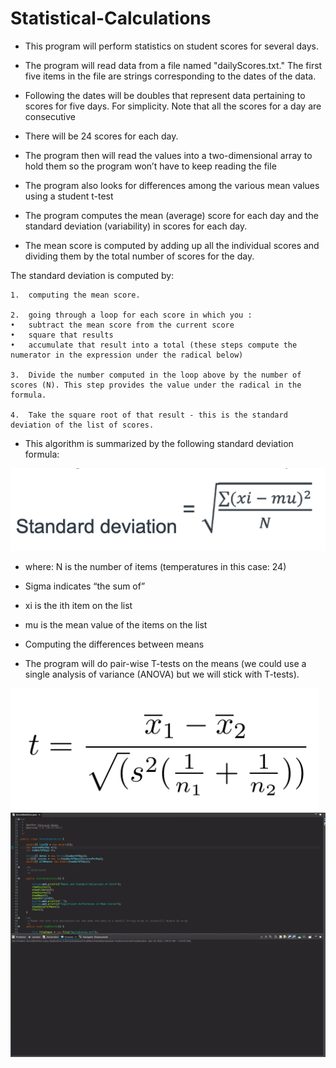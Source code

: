 # Statistical-Calculations

- This program will perform statistics on student scores for several days. 

- The program will read data from a file named "dailyScores.txt." The first five items in the file are strings corresponding to the dates of the data. 

- Following the dates will be doubles that represent data pertaining to scores for five days. For simplicity. Note that all the scores for a day are consecutive 

- There will be 24 scores for each day. 

- The program then will read the values into a two-dimensional array to hold them so the program won’t have to keep reading the file 

- The program also looks for differences among the various mean values using a student t-test 

- The program computes the mean (average) score for each day and the standard deviation (variability) in scores for each day. 

- The mean score is computed by adding up all the individual scores and dividing them by the total number of scores for the day. 

The standard deviation is computed by: 

	1.	computing the mean score. 
  
	2.	going through a loop for each score in which you :  
	•	subtract the mean score from the current score 
	•	square that results 
	•	accumulate that result into a total (these steps compute the numerator in the expression under the radical below)
  
	3.	Divide the number computed in the loop above by the number of scores (N). This step provides the value under the radical in the formula.
  
	4.	Take the square root of that result - this is the standard deviation of the list of scores. 
  
- This algorithm is summarized by the following standard deviation formula:

<img src='SD.png'>

- where: 
N is the number of items (temperatures in this case: 24) 
- Sigma indicates “the sum of”
- xi is the ith item on the list
- mu is the mean value of the items on the list 

- Computing the differences between means 

- The program will do pair-wise T-tests on the means (we could use a single analysis of variance (ANOVA) but we will stick with T-tests). 
<img src='tTest.png'>

<img src = 'scores.gif'>
